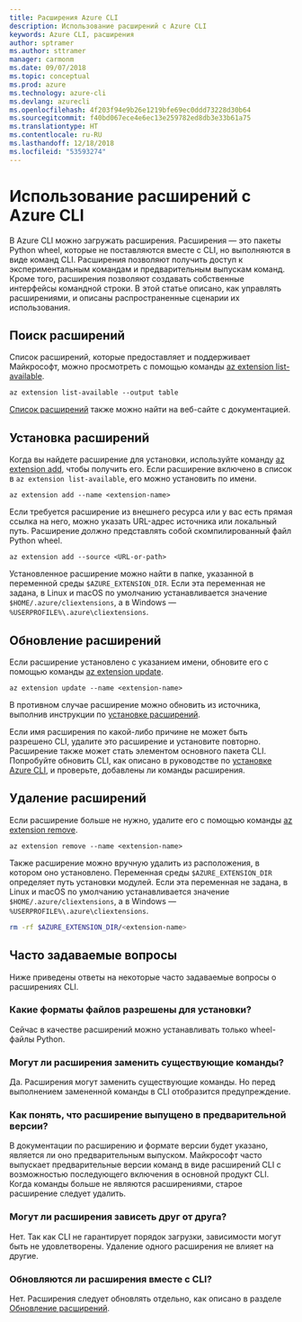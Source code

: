 ```yaml
---
title: Расширения Azure CLI
description: Использование расширений с Azure CLI
keywords: Azure CLI, расширения
author: sptramer
ms.author: sttramer
manager: carmonm
ms.date: 09/07/2018
ms.topic: conceptual
ms.prod: azure
ms.technology: azure-cli
ms.devlang: azurecli
ms.openlocfilehash: 4f203f94e9b26e1219bfe69ec0ddd73228d30b64
ms.sourcegitcommit: f40bd067ece4e6ec13e259782ed8db3e33b61a75
ms.translationtype: HT
ms.contentlocale: ru-RU
ms.lasthandoff: 12/18/2018
ms.locfileid: "53593274"
---
```

# <a name="use-extensions-with-azure-cli"></a>Использование расширений с Azure CLI 

В Azure CLI можно загружать расширения. Расширения — это пакеты Python wheel, которые не поставляются вместе с CLI, но выполняются в виде команд CLI.
Расширения позволяют получить доступ к экспериментальным командам и предварительным выпускам команд. Кроме того, расширения позволяют создавать собственные интерфейсы командной строки. В этой статье описано, как управлять расширениями, и описаны распространенные сценарии их использования.

## <a name="find-extensions"></a>Поиск расширений

Список расширений, которые предоставляет и поддерживает Майкрософт, можно просмотреть с помощью команды [az extension list-available](/cli/azure/extension#az-extension-list-available).

```azurecli-interactive
az extension list-available --output table
```

[Список расширений](azure-cli-extensions-list.md) также можно найти на веб-сайте с документацией.

## <a name="install-extensions"></a>Установка расширений

Когда вы найдете расширение для установки, используйте команду [az extension add](https://docs.microsoft.com/cli/azure/extension#az-extension-add), чтобы получить его. Если расширение включено в список в `az extension list-available`, его можно установить по имени.

```azurecli-interactive
az extension add --name <extension-name>
```

Если требуется расширение из внешнего ресурса или у вас есть прямая ссылка на него, можно указать URL-адрес источника или локальный путь. Расширение _должно_ представлять собой скомпилированный файл Python wheel.

```azurecli-interactive
az extension add --source <URL-or-path>
```

Установленное расширение можно найти в папке, указанной в переменной среды `$AZURE_EXTENSION_DIR`. Если эта переменная не задана, в Linux и macOS по умолчанию устанавливается значение `$HOME/.azure/cliextensions`, а в Windows — `%USERPROFILE%\.azure\cliextensions`.

## <a name="update-extensions"></a>Обновление расширений

Если расширение установлено с указанием имени, обновите его с помощью команды [az extension update](https://docs.microsoft.com/cli/azure/extension#az-extension-update).

```azurecli-interactive
az extension update --name <extension-name>
```

В противном случае расширение можно обновить из источника, выполнив инструкции по [установке расширений](#install-extensions).

Если имя расширения по какой-либо причине не может быть разрешено CLI, удалите это расширение и установите повторно. Расширение также может стать элементом основного пакета CLI.
Попробуйте обновить CLI, как описано в руководстве по [установке Azure CLI](install-azure-cli.md), и проверьте, добавлены ли команды расширения.

## <a name="uninstall-extensions"></a>Удаление расширений

Если расширение больше не нужно, удалите его с помощью команды [az extension remove](https://docs.microsoft.com/cli/azure/extension#az-extension-remove).

```azurecli-interactive
az extension remove --name <extension-name>
```

Также расширение можно вручную удалить из расположения, в котором оно установлено. Переменная среды `$AZURE_EXTENSION_DIR` определяет путь установки модулей.
Если эта переменная не задана, в Linux и macOS по умолчанию устанавливается значение `$HOME/.azure/cliextensions`, а в Windows — `%USERPROFILE%\.azure\cliextensions`.

```bash
rm -rf $AZURE_EXTENSION_DIR/<extension-name>
```

## <a name="faq"></a>Часто задаваемые вопросы

Ниже приведены ответы на некоторые часто задаваемые вопросы о расширениях CLI.

### <a name="what-file-formats-are-allowed-for-installation"></a>Какие форматы файлов разрешены для установки?

Сейчас в качестве расширений можно устанавливать только wheel-файлы Python.

### <a name="can-extensions-replace-existing-commands"></a>Могут ли расширения заменить существующие команды?

Да. Расширения могут заменить существующие команды. Но перед выполнением замененной команды в CLI отобразится предупреждение.

### <a name="how-can-i-tell-if-an-extension-is-in-pre-release"></a>Как понять, что расширение выпущено в предварительной версии?

В документации по расширению и формате версии будет указано, является ли оно предварительным выпуском. Майкрософт часто выпускает предварительные версии команд в виде расширений CLI с возможностью последующего включения в основной продукт CLI. Когда команды больше не являются расширениями, старое расширение следует удалить. 

### <a name="can-extensions-depend-upon-each-other"></a>Могут ли расширения зависеть друг от друга?

 Нет. Так как CLI не гарантирует порядок загрузки, зависимости могут быть не удовлетворены. Удаление одного расширения не влияет на другие.

### <a name="are-extensions-updated-along-with-the-cli"></a>Обновляются ли расширения вместе с CLI?

 Нет. Расширения следует обновлять отдельно, как описано в разделе [Обновление расширений](#update-extensions).
